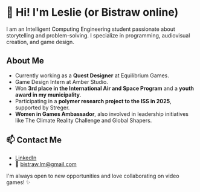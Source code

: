 # 👋 Hi! I'm Leslie (or Bistraw online)

I am an Intelligent Computing Engineering student passionate about storytelling and problem-solving. I specialize in programming, audiovisual creation, and game design.

## About Me
- Currently working as a **Quest Designer** at Equilibrium Games.
- Game Design Intern at Amber Studio.
- Won **3rd place in the International Air and Space Program** and a **youth award in my municipality**.
- Participating in a **polymer research project to the ISS in 2025**, supported by Streger.
- **Women in Games Ambassador**, also involved in leadership initiatives like The Climate Reality Challenge and Global Shapers.

## 📫 Contact Me
- [LinkedIn](https://www.linkedin.com/in/bistraw/)
- 📧 bistraw.lm@gmail.com

I'm always open to new opportunities and love collaborating on video games! ✨
<!--
## My Stats

<img src="https://github-readme-stats.vercel.app/api?username=bistraw&theme=dark&show_icons=true">

-->

  <!--
<a href="https://www.buymeacoffee.com/bistraw" target="_blank"><img src="https://cdn.buymeacoffee.com/buttons/v2/arial-yellow.png" alt="Buy Me A Coffee" style="height: 60px !important;width: 217px !important;" ></a>
  -->


<!--
**Bistraw/Bistraw** is a ✨ _special_ ✨ repository because its `README.md` (this file) appears on your GitHub profile.

Here are some ideas to get you started:

- 🔭 I’m currently working on ...
- 🌱 I’m currently learning ...
- 👯 I’m looking to collaborate on ...
- 🤔 I’m looking for help with ...
- 💬 Ask me about ...
- 📫 How to reach me: ...
- 😄 Pronouns: ...
- ⚡ Fun fact: ...
-->
